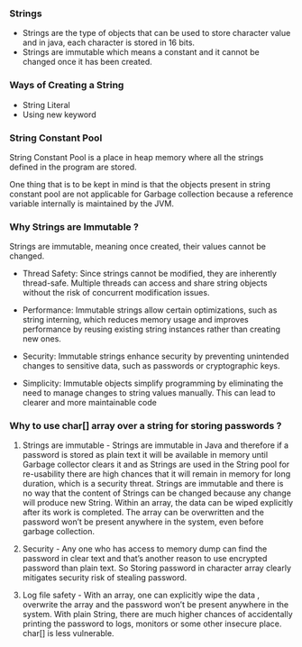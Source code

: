 <h3>Strings</h3>

- Strings are the type of objects that can be used to store character value and in java, each character is stored in 16 bits.
- Strings are immutable which means a constant and it cannot be changed once it has been created.
  
<h3>Ways of Creating a String</h3>

- String Literal
- Using new keyword

<h3>String Constant Pool</h3>

String Constant Pool is a place in heap memory where all the strings defined in the program are stored. 

One thing that is to be kept in mind is that the objects present in string constant pool are not applicable for Garbage collection because a reference variable internally is maintained by the JVM.

<h3>Why Strings are Immutable ?</h3>

Strings are immutable, meaning once created, their values cannot be changed.

- Thread Safety: Since strings cannot be modified, they are inherently thread-safe. Multiple threads can access and share string objects without the risk of concurrent modification issues.

- Performance: Immutable strings allow certain optimizations, such as string interning, which reduces memory usage and improves performance by reusing existing string instances rather than creating new ones.

- Security: Immutable strings enhance security by preventing unintended changes to sensitive data, such as passwords or cryptographic keys.

- Simplicity: Immutable objects simplify programming by eliminating the need to manage changes to string values manually. This can lead to clearer and more maintainable code

### Why to use char[] array over a string for storing passwords ? 

1. Strings are immutable - Strings are immutable in Java and therefore if a password is stored as plain text it will be available in memory until Garbage collector clears it and as Strings are used in the String pool for re-usability there are high chances that it will remain in memory for long duration, which is a security threat. Strings are immutable and there is no way that the content of Strings can be changed because any change will produce new String.
   Within an array, the data can be wiped explicitly after its work is completed. The array can be overwritten and the password won’t be present anywhere in the system, even before garbage collection.

2. Security - Any one who has access to memory dump can find the password in clear text and that’s another reason to use encrypted password than plain text.  So Storing password in character array clearly mitigates security risk of stealing password.

3. Log file safety - With an array, one can explicitly wipe the data , overwrite the array and the password won’t be present anywhere in the system.
   With plain String, there are much higher chances of accidentally printing the password to logs, monitors or some other insecure place. char[] is less vulnerable.